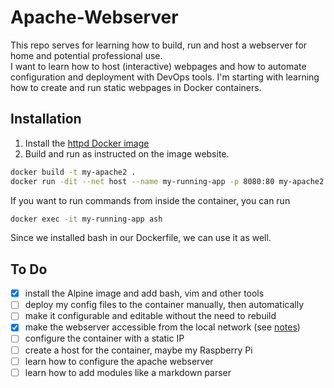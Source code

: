 # Apache-Webserver

This repo serves for learning how to build, run and host a webserver for
home and potential professional use.  
I want to learn how to host (interactive) webpages and how to automate
configuration and deployment with DevOps tools.
I'm starting with learning how to create and run static webpages in
Docker containers.

## Installation

1. Install the [httpd Docker image](https://hub.docker.com/\_/httpd)
2. Build and run as instructed on the image website.

```sh
docker build -t my-apache2 .
docker run -dit --net host --name my-running-app -p 8080:80 my-apache2
```

If you want to run commands from inside the container, you can run

```sh
docker exec -it my-running-app ash
```

Since we installed bash in our Dockerfile, we can use it as well.

## To Do

  - [x] install the Alpine image and add bash, vim and other tools
  - [ ] deploy my config files to the container manually, then
    automatically
  - [ ] make it configurable and editable without the need to rebuild
  - [x] make the webserver accessible from the local network (see
    [notes](doc/notes.md))
  - [ ] configure the container with a static IP
  - [ ] create a host for the container, maybe my Raspberry Pi
  - [ ] learn how to configure the apache webserver
  - [ ] learn how to add modules like a markdown parser
